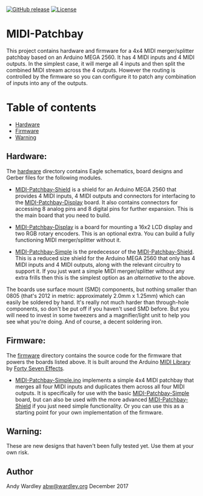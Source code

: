 [![GitHub release](https://img.shields.io/github/release/abw/MIDI-Patchbay.svg?maxAge=3600)](https://github.com/abw/MIDI-Patchbay/releases/latest)
[![License](https://img.shields.io/github/license/abw/MIDI-Patchbay.svg?maxAge=3600)](LICENSE)

# MIDI-Patchbay
This project contains hardware and firmware for a 4x4 MIDI
merger/splitter patchbay based on an Arduino MEGA 2560.
It has 4 MIDI inputs and 4 MIDI outputs.  In the
simplest case, it will merge all 4 inputs and then split the combined
MIDI stream across the 4 outputs.  However the routing is controlled by
the firmware so you can configure it to patch any combination of inputs
into any of the outputs.

# Table of contents
* [Hardware](#hardware)
* [Firmware](#firmware)
* [Warning](#warning)

## Hardware:

The [hardware](hardware)
directory contains Eagle schematics, board designs and Gerber files for
the following modules.

* [MIDI-Patchbay-Shield](hardware/MIDI-Patchbay-Shield)
is a shield for an Arduino MEGA 2560 that provides 4 MIDI inputs, 4 MIDI
outputs and connectors for interfacing to the
[MIDI-Patchbay-Display](hardware/MIDI-Patchbay-Display)
board.  It also contains connectors for accessing 8 analog pins and 8
digital pins for further expansion.  This is the main board that you
need to build.

* [MIDI-Patchbay-Display](hardware/MIDI-Patchbay-Display)
is a board for mounting a 16x2 LCD display and two RGB rotary encoders.
This is an optional extra.  You can build a fully functioning MIDI
merger/splitter without it.

* [MIDI-Patchbay-Simple](hardware/MIDI-Patchbay-Simple)
is the predecessor of the [MIDI-Patchbay-Shield](hardware/MIDI-Patchbay-Shield).
This is a reduced size shield for the Arduino MEGA 2560 that only has 4
MIDI inputs and 4 MIDI outputs, along with the relevant circuitry to
support it.  If you just want a simple MIDI merger/splitter without any
extra frills then this is the simplest option as an *alternative* to the
above.

The boards use surface mount (SMD) components, but nothing smaller than
0805 (that's 2012 in metric: approximately 2.0mm x 1.25mm) which can easily
be soldered by hand.  It's really not much harder than through-hole
components, so don't be put off if you haven't used SMD before.  But you
will need to invest in some tweezers and a magnifier/light unit to help
you see what you're doing.  And of course, a decent soldering iron.

## Firmware:

The [firmware](firmware)
directory contains the source code for the firmware that powers the
boards listed above.  It is built around the Arduino [MIDI Library](https://github.com/FortySevenEffects/arduino_midi_library)
by [Forty Seven Effects](https://github.com/FortySevenEffects).

* [MIDI-Patchbay-Simple.ino](firmware/MIDI-Patchbay-Simple.ino) implements
a simple 4x4 MIDI patchbay that merges all four MIDI inputs and duplicates
them across all four MIDI outputs.  It is specifically for use with the
basic [MIDI-Patchbay-Simple](hardware/MIDI-Patchbay-Simple) board, but
can also be used with the more advanced [MIDI-Patchbay-Shield](hardware/MIDI-Patchbay-Shield)
if you just need simple functionality.  Or you can use this as a starting
point for your own implementation of the firmware.

## Warning:

These are new designs that haven't been fully tested yet.  Use them at
your own risk.

## Author

Andy Wardley <abw@wardley.org> December 2017
